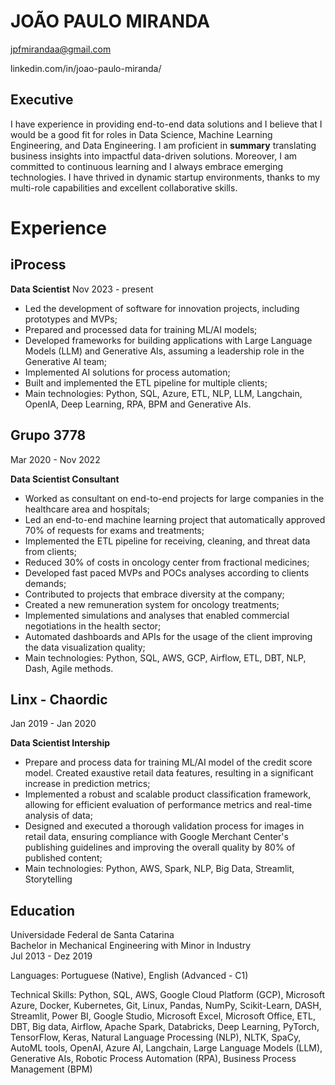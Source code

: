 # JOÃO PAULO MIRANDA

jpfmirandaa@gmail.com

linkedin.com/in/joao-paulo-miranda/

## Executive
I have experience in providing end-to-end data solutions and I believe that I would be a good fit for roles in Data Science, Machine Learning Engineering, and Data Engineering. I am proficient in **summary** translating  business  insights  into  impactful  data-driven  solutions.  Moreover,  I  am  committed  to continuous learning and I always embrace emerging technologies. I have thrived in dynamic startup environments, thanks to my multi-role capabilities and excellent collaborative skills.

# Experience

## iProcess

**Data Scientist**
Nov 2023 - present

- Led the development of software for innovation projects, including prototypes and MVPs;
- Prepared and processed data for training ML/AI models;
- Developed  frameworks  for  building  applications  with  Large  Language  Models  (LLM)  and  Generative  AIs, assuming a leadership role in the Generative AI team;
- Implemented AI solutions for process automation;
- Built and implemented the ETL pipeline for multiple clients;
- Main technologies: Python, SQL, Azure, ETL, NLP, LLM, Langchain, OpenIA, Deep Learning, RPA, BPM and Generative AIs.

## Grupo 3778
Mar 2020 - Nov 2022 

**Data Scientist Consultant**

- Worked as consultant on end-to-end projects for large companies in the healthcare area and hospitals; 
- Led  an  end-to-end  machine  learning  project  that  automatically  approved  70%  of  requests  for  exams  and treatments;
- Implemented the ETL pipeline for receiving, cleaning, and threat data from clients;
- Reduced 30% of costs in oncology center from fractional medicines;
- Developed fast paced MVPs and POCs analyses according to clients demands; 
- Contributed to projects that embrace diversity at the company; 
- Created a new remuneration system for oncology treatments;
- Implemented simulations and analyses that enabled commercial negotiations in the health sector;
- Automated dashboards and APIs for the usage of the client improving the data visualization quality;
- Main technologies: Python, SQL, AWS, GCP, Airflow, ETL, DBT, NLP, Dash, Agile methods. 

## Linx - Chaordic 
Jan 2019 - Jan 2020

**Data Scientist Intership**

- Prepare and process data for training ML/AI model of the credit score model. Created exaustive retail data features, resulting in a significant increase in prediction metrics;
- Implemented  a  robust  and  scalable  product  classification  framework,  allowing  for  efficient  evaluation  of performance metrics and real-time analysis of data;
- Designed  and  executed  a  thorough  validation  process  for  images  in  retail  data,  ensuring  compliance  with Google Merchant Center's publishing guidelines and improving the overall quality by 80% of published content;
- Main technologies: Python, AWS, Spark, NLP, Big Data, Streamlit, Storytelling


## Education 
Universidade Federal de Santa Catarina <br>
Bachelor in Mechanical Engineering with Minor in Industry <br>
Jul 2013 - Dez 2019 <br>

Languages: Portuguese (Native), English (Advanced - C1)

Technical Skills: Python, SQL, AWS, Google Cloud Platform (GCP), Microsoft Azure, Docker, Kubernetes, Git, Linux, Pandas, NumPy, Scikit-Learn, DASH, Streamlit, Power BI, Google Studio, Microsoft Excel, Microsoft Office, ETL, DBT, Big data, Airflow, Apache Spark, Databricks, Deep Learning, PyTorch, TensorFlow, Keras, Natural Language Processing (NLP),  NLTK,  SpaCy,  AutoML  tools,  OpenAI,  Azure  AI,  Langchain,  Large  Language  Models  (LLM),  Generative  AIs, Robotic Process Automation (RPA), Business Process Management (BPM)
